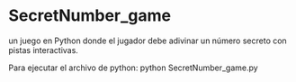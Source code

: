 # SecretNumber_game
un juego en Python donde el jugador debe adivinar un número secreto con pistas interactivas.

Para ejecutar el archivo de python: python SecretNumber_game.py
